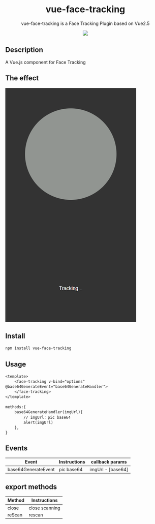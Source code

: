 <h1 align="center">
  vue-face-tracking
</h1>
<p align="center">
vue-face-tracking is a Face Tracking Plugin based on Vue2.5
<p>
<p align="center">
  <a href="https://www.npmjs.com/package/vue-face-tracking"><img src="https://img.shields.io/npm/v/vue-face-tracking?color=729B1B&label="></a>
<p>

## Description
A Vue.js component for Face Tracking


## The effect
![输入图片说明](sample1639020755(1).jpg)

## Install

``` bash
npm install vue-face-tracking
```

## Usage
``` vue
<template>
    <face-tracking v-bind="options" @base64GenerateEvent="base64GenerateHandler">
    </face-tracking>
</template>

methods:{
    base64GenerateHandler(imgUrl){
    	// imgUrl：pic base64
        alert(imgUrl)
    },
}
```

## Events

| Event                | Instructions                         | callback params |
| ------------------- | ---------------------------- | -------- |
| base64GenerateEvent | pic base64 |     imgUrl - [base64]     |

## export methods

| Method | Instructions     |
| ------ | -------- |
| close  | close scanning |
| reScan | rescan |


